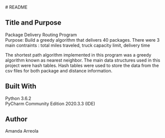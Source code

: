 
﻿# README 

## Title and Purpose
Package Delivery Routing Program <br>
Purpose: Build a greedy algorithm that delivers 40 packages. There were 3 main contraints : total miles traveled, truck capacity limit, delivery time


The shortest path algorithm implemented in this program was a greedy algorithm known as nearest neighbor. The main data structures used in this project were hash tables. Hash tables were used to store the data from the csv files for both package and distance information. 

## Built With
Python 3.6.2 <br>
PyCharm Community Edition 2020.3.3 (IDE)

## Author
Amanda Arreola
